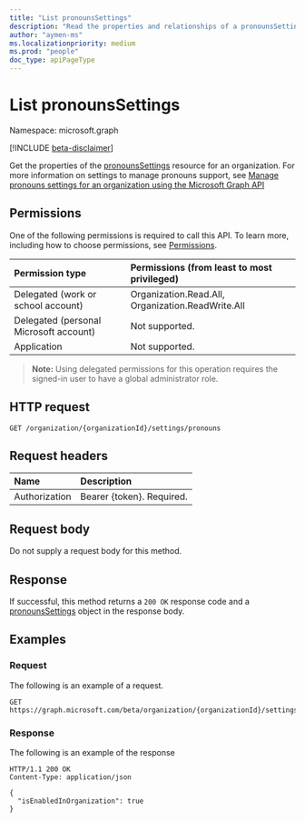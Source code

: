 ```yaml
---
title: "List pronounsSettings"
description: "Read the properties and relationships of a pronounsSettings object."
author: "aymen-ms"
ms.localizationpriority: medium
ms.prod: "people"
doc_type: apiPageType
---
```


# List pronounsSettings
Namespace: microsoft.graph

[!INCLUDE [beta-disclaimer](../../includes/beta-disclaimer.md)]

Get the properties of the [pronounsSettings](../resources/pronounssettings.md) resource for an organization. For more information on settings to manage pronouns support, see [Manage pronouns settings for an organization using the Microsoft Graph API](../../../concepts/pronouns-configure-pronouns-availability.md)

## Permissions

One of the following permissions is required to call this API. To learn more, including how to choose permissions, see [Permissions](/graph/permissions-reference).

|Permission type|Permissions (from least to most privileged)|
|:---|:---|
| Delegated (work or school account)     | Organization.Read.All, Organization.ReadWrite.All |
| Delegated (personal Microsoft account) | Not supported. |
| Application    | Not supported. |

>**Note:** Using delegated permissions for this operation requires the signed-in user to have a global administrator role.

## HTTP request

<!-- {
  "blockType": "ignored"
}
-->
``` http
GET /organization/{organizationId}/settings/pronouns
```

## Request headers
|Name|Description|
|:---|:---|
|Authorization|Bearer {token}. Required.|

## Request body
Do not supply a request body for this method.

## Response

If successful, this method returns a `200 OK` response code and a [pronounsSettings](../resources/pronounssettings.md) object in the response body.

## Examples

### Request
The following is an example of a request.
<!-- {
  "blockType": "request",
  "name": "get_pronounssettings"
}
-->
``` http
GET https://graph.microsoft.com/beta/organization/{organizationId}/settings/pronouns
```


### Response
The following is an example of the response
<!-- {
  "blockType": "response",
  "truncated": true,
  "@odata.type": "microsoft.graph.pronounsSettings"
}
-->
``` http
HTTP/1.1 200 OK
Content-Type: application/json

{
  "isEnabledInOrganization": true
}
```


